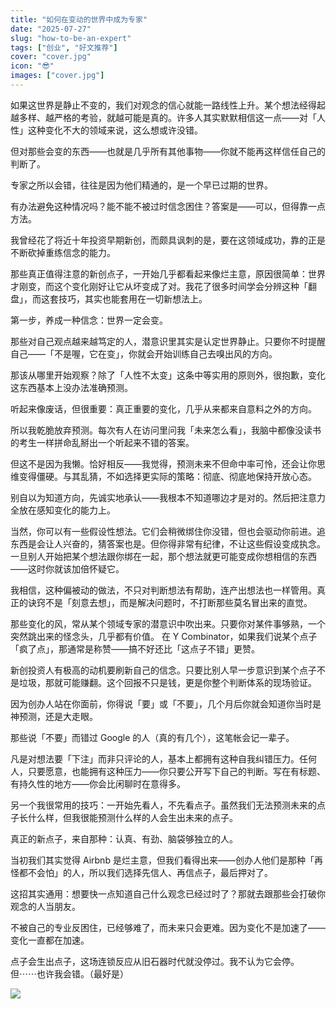 ```yaml
---
title: "如何在变动的世界中成为专家"
date: "2025-07-27"
slug: "how-to-be-an-expert"
tags: ["创业", "好文推荐"]
cover: "cover.jpg"
icon: "😎"
images: ["cover.jpg"]
---
```

如果这世界是静止不变的，我们对观念的信心就能一路线性上升。某个想法经得起越多样、越严格的考验，就越可能是真的。许多人其实默默相信这一点——对「人性」这种变化不大的领域来说，这么想或许没错。



但对那些会变的东西——也就是几乎所有其他事物——你就不能再这样信任自己的判断了。



专家之所以会错，往往是因为他们精通的，是一个早已过期的世界。



有办法避免这种情况吗？能不能不被过时信念困住？答案是——可以，但得靠一点方法。



我曾经花了将近十年投资早期新创，而颇具讽刺的是，要在这领域成功，靠的正是不断砍掉重练信念的能力。



那些真正值得注意的新创点子，一开始几乎都看起来像烂主意，原因很简单：世界才刚变，而这个变化刚好让它从坏变成了对。我花了很多时间学会分辨这种「翻盘」，而这套技巧，其实也能套用在一切新想法上。



第一步，养成一种信念：世界一定会变。



那些对自己观点越来越笃定的人，潜意识里其实是认定世界静止。只要你不时提醒自己——「不是喔，它在变」，你就会开始训练自己去嗅出风的方向。



那该从哪里开始观察？除了「人性不太变」这条中等实用的原则外，很抱歉，变化这东西基本上没办法准确预测。



听起来像废话，但很重要：真正重要的变化，几乎从来都来自意料之外的方向。



所以我乾脆放弃预测。每次有人在访问里问我「未来怎么看」，我脑中都像没读书的考生一样拼命乱掰出一个听起来不错的答案。



但这不是因为我懒。恰好相反——我觉得，预测未来不但命中率可怜，还会让你思维变得僵硬。与其乱猜，不如选择更实际的策略：彻底、彻底地保持开放心态。



别自以为知道方向，先诚实地承认——我根本不知道哪边才是对的。然后把注意力全放在感知变化的能力上。



当然，你可以有一些假设性想法。它们会稍微绑住你没错，但也会驱动你前进。追东西是会让人兴奋的，猜答案也是。但你得非常有纪律，不让这些假设变成执念。
一旦别人开始把某个想法跟你绑在一起，那个想法就更可能变成你想相信的东西——这时你就该加倍怀疑它。



我相信，这种偏被动的做法，不只对判断想法有帮助，连产出想法也一样管用。真正的诀窍不是「刻意去想」，而是解决问题时，不打断那些莫名冒出来的直觉。



那些变化的风，常从某个领域专家的潜意识中吹出来。只要你对某件事够熟，一个突然跳出来的怪念头，几乎都有价值。
在 Y Combinator，如果我们说某个点子「疯了点」，那通常是称赞——搞不好还比「这点子不错」更赞。



新创投资人有极高的动机要刷新自己的信念。只要比别人早一步意识到某个点子不是垃圾，那就可能赚翻。这个回报不只是钱，更是你整个判断体系的现场验证。



因为创办人站在你面前，你得说「要」或「不要」，几个月后你就会知道你当时是神预测，还是大走眼。



那些说「不要」而错过 Google 的人（真的有几个），这笔帐会记一辈子。



凡是对想法要「下注」而非只评论的人，基本上都拥有这种自我纠错压力。任何人，只要愿意，也能拥有这种压力——你只要公开写下自己的判断。写在有标题、有持久性的地方——你会比闲聊时在意得多。



另一个我很常用的技巧：一开始先看人，不先看点子。虽然我们无法预测未来的点子长什么样，但我很能预测什么样的人会生出未来的点子。



真正的新点子，来自那种：认真、有劲、脑袋够独立的人。



当初我们其实觉得 Airbnb 是烂主意，但我们看得出来——创办人他们是那种「再怪都不会怕」的人，所以我们选择先信人、再信点子，最后押对了。



这招其实通用：想要快一点知道自己什么观念已经过时了？那就去跟那些会打破你观念的人当朋友。



不被自己的专业反困住，已经够难了，而未来只会更难。因为变化不是加速了——变化一直都在加速。



点子会生出点子，这场连锁反应从旧石器时代就没停过。我不认为它会停。
但⋯⋯也许我会错。（最好是）




![](https://prod-files-secure.s3.us-west-2.amazonaws.com/112d0858-5090-4d34-a606-b75eb8d65fd2/46476355-9cf3-4e99-9b7a-3531bc426380/1000202064.png?X-Amz-Algorithm=AWS4-HMAC-SHA256&X-Amz-Content-Sha256=UNSIGNED-PAYLOAD&X-Amz-Credential=ASIAZI2LB466ZOAKNOVI%2F20250924%2Fus-west-2%2Fs3%2Faws4_request&X-Amz-Date=20250924T161636Z&X-Amz-Expires=3600&X-Amz-Security-Token=IQoJb3JpZ2luX2VjENj%2F%2F%2F%2F%2F%2F%2F%2F%2F%2FwEaCXVzLXdlc3QtMiJHMEUCIQDMFRyZW%2F5TTvqwebbwq5d0NJ6bahRvQyi7yn5a4kYmqAIgCxhc%2FQHcN7FwtITA%2BAC2A8i7E21vkLixaY0B6s6dN2Yq%2FwMIYBAAGgw2Mzc0MjMxODM4MDUiDJjbcWOm88VXiEZooSrcAwdFArvhYr4cXo%2BYAtCYPJlQ5YS1NFoXNe6JjlS7NArkeEV%2FUVP1H39swCZ5Fn1i7sGzb4JDSB%2BIai%2BOJxgWA9hnXJBQfpOVtyCWtwiPfiEAbGBoMMLSyrJGgbNrhFhPmgCToGmP6KTuhgIy3c7ZuMB%2B9b71cUYGcT4magIDjROtI%2B1NhSZr6y%2BOiYNrMgJL3Pk%2Fr%2B2nbx47tJfmDGYsrfQCXSmDJVUVq5qh4IZmg5Tpzmj5ScWsvWE9H73TV8kNI7NB5u471F9nFwspz3DbRkf7rFMZbpWRT3Ud0lTZlD0rDoHJnjRlLBvKDgbsM50erl%2Bu6OBfWojysjRI4A4h%2F4sVKYGtM3ASH3TQl9KaHWuGxcsRAaw8L5i5cu1Z%2FXex%2BQgM%2FXtR9AKddkQ9CVtU8o1hVAuRyXAuXBmbn8HgScqG7EgJXrd3hWHb6Rf%2BWiUH520JnhtNGgK1S28em0%2BwEU2p6ZQZtc6s1BECVqEsERPmOAE%2B%2FdY6sXuoCZQ7F6DLaSRpl9BAKE3Ue4EIagt19jWm2xGHmn4W8nWkGp4PKRaYdgjP2lzkV3FTLvoFYQht5U23F7QKsB1YvgMcHxiXyOJcuIbBzU2KM%2FMWJNO6DfQexIw0LN3FP5c8WsJJML6X0MYGOqUBUGhSbSEGC9EC30mqjLIZ4O%2FSPX2W7%2FPcdsThw24z8n36nRJFz6Pn0YEa24rMhi4xRinJCTfwp%2B%2BfKqCdTWdqyNNpqK%2FpNTAaZdRiG%2BsqdpcTABTmdE0I3%2FlO7oLr9waFTeOii783XTVZRZ9SeeD5lV%2F7F3fFN6cn%2FJxwVI4anTbk2T7PL9FBcXk9fKt4ktspgIvpHBZvGg7jE3fdAXJuK%2FVLzvYB&X-Amz-Signature=8a595634dc153122d1a597f70e83db4faa19141f0a504bb924fe535f3adbce9d&X-Amz-SignedHeaders=host&x-amz-checksum-mode=ENABLED&x-id=GetObject)

